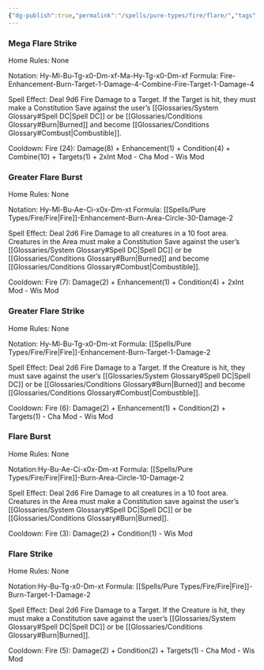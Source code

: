 ```yaml
---
{"dg-publish":true,"permalink":"/spells/pure-types/fire/flare/","tags":["Spell/Fire","Spell/Damage"]}
---
```


### Mega Flare Strike
Home Rules: None

Notation: Hy-Ml-Bu-Tg-x0-Dm-xf-Ma-Hy-Tg-x0-Dm-xf
Formula: Fire-Enhancement-Burn-Target-1-Damage-4-Combine-Fire-Target-1-Damage-4

Spell Effect: 
Deal 9d6 Fire Damage to a Target. If the Target is hit, they must make a Constitution Save against the user’s [[Glossaries/System Glossary#Spell DC\|Spell DC]] or be [[Glossaries/Conditions Glossary#Burn\|Burned]] and become [[Glossaries/Conditions Glossary#Combust\|Combustible]].

Cooldown:
Fire (24): Damage(8) + Enhancement(1) + Condition(4) + Combine(10) + Targets(1) + 2xInt Mod - Cha Mod - Wis Mod

### Greater Flare Burst
Home Rules: None

Notation: Hy-Ml-Bu-Ae-Ci-x0x-Dm-xt 
Formula: [[Spells/Pure Types/Fire/Fire\|Fire]]-Enhancement-Burn-Area-Circle-30-Damage-2

Spell Effect: 
Deal 2d6 Fire Damage to all creatures in a 10 foot area. Creatures in the Area must make a Constitution Save against the user’s [[Glossaries/System Glossary#Spell DC\|Spell DC]] or be [[Glossaries/Conditions Glossary#Burn\|Burned]] and become [[Glossaries/Conditions Glossary#Combust\|Combustible]].

Cooldown:
Fire (7): Damage(2) + Enhancement(1) + Condition(4) + 2xInt Mod - Wis Mod

### Greater Flare Strike
Home Rules: None

Notation: Hy-Ml-Bu-Tg-x0-Dm-xt
Formula: [[Spells/Pure Types/Fire/Fire\|Fire]]-Enhancement-Burn-Target-1-Damage-2

Spell Effect: 
Deal 2d6 Fire Damage to a Target. If the Creature is hit, they must save against the user’s [[Glossaries/System Glossary#Spell DC\|Spell DC]] or be [[Glossaries/Conditions Glossary#Burn\|Burned]] and become [[Glossaries/Conditions Glossary#Combust\|Combustible]].

Cooldown: 
Fire (6): Damage(2) + Enhancement(1) + Condition(2) + Targets(1) - Cha Mod - Wis Mod

### Flare Burst
Home Rules: None

Notation:Hy-Bu-Ae-Ci-x0x-Dm-xt
Formula: [[Spells/Pure Types/Fire/Fire\|Fire]]-Burn-Area-Circle-10-Damage-2

Spell Effect: 
Deal 2d6 Fire Damage to all creatures in a 10 foot area. Creatures in the Area must make a Constitution save against the user’s [[Glossaries/System Glossary#Spell DC\|Spell DC]] or be [[Glossaries/Conditions Glossary#Burn\|Burned]].

Cooldown: 
Fire (3): Damage(2) + Condition(1) - Wis Mod

### Flare Strike
Home Rules: None

Notation:Hy-Bu-Tg-x0-Dm-xt
Formula: [[Spells/Pure Types/Fire/Fire\|Fire]]-Burn-Target-1-Damage-2

Spell Effect: 
Deal 2d6 Fire Damage to a Target. If the Creature is hit, they must make a Constitution save against the user’s [[Glossaries/System Glossary#Spell DC\|Spell DC]] or be [[Glossaries/Conditions Glossary#Burn\|Burned]].

Cooldown:
Fire (5): Damage(2) + Condition(2) + Targets(1) - Cha Mod - Wis Mod
